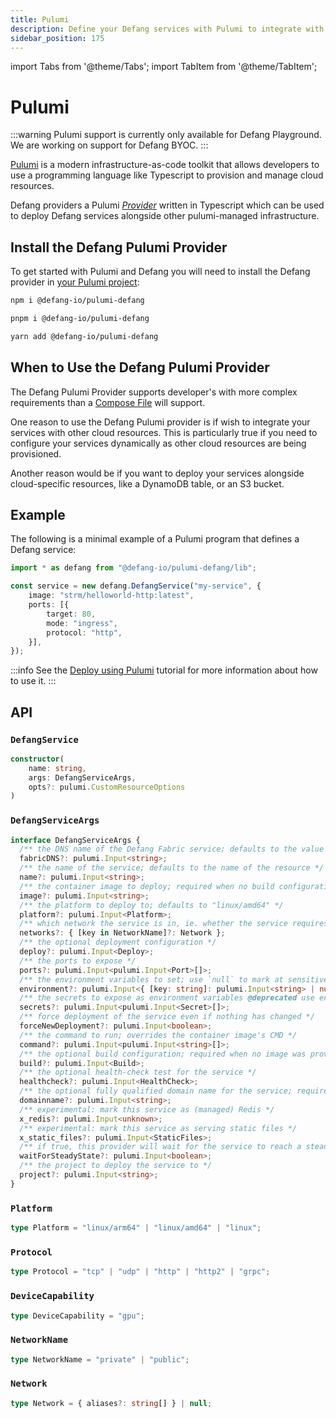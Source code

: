 ```yaml
---
title: Pulumi
description: Define your Defang services with Pulumi to integrate with other cloud resources.
sidebar_position: 175
---
```


import Tabs from '@theme/Tabs';
import TabItem from '@theme/TabItem';

# Pulumi

:::warning
Pulumi support is currently only available for Defang Playground. We are working on support for Defang BYOC.
:::

[Pulumi](https://www.pulumi.com) is a modern infrastructure-as-code toolkit that allows developers to use a programming language like Typescript to provision and manage cloud resources.

Defang providers a Pulumi [_Provider_](https://www.pulumi.com/docs/iac/concepts/resources/providers/) written in Typescript which can be used to deploy Defang services alongside other pulumi-managed infrastructure.

## Install the Defang Pulumi Provider

To get started with Pulumi and Defang you will need to install the Defang provider in [your Pulumi project](https://www.pulumi.com/learn/pulumi-fundamentals/create-a-pulumi-project/):

<Tabs>
  <TabItem value="npm" label="npm" default>

```bash
npm i @defang-io/pulumi-defang
```

  </TabItem>
  <TabItem value="pnpm" label="pnpm">

```bash
pnpm i @defang-io/pulumi-defang
```

  </TabItem>
  <TabItem value="yarn" label="yarn">

```bash
yarn add @defang-io/pulumi-defang
```

  </TabItem>
</Tabs>

## When to Use the Defang Pulumi Provider

The Defang Pulumi Provider supports developer's with more complex requirements than a [Compose File](/docs/concepts/compose) will support.

One reason to use the Defang Pulumi provider is if wish to integrate your services with other cloud resources. This is particularly true if you need to configure your services dynamically as other cloud resources are being provisioned.

Another reason would be if you want to deploy your services alongside cloud-specific resources, like a DynamoDB table, or an S3 bucket.

## Example

The following is a minimal example of a Pulumi program that defines a Defang service:

```typescript
import * as defang from "@defang-io/pulumi-defang/lib";

const service = new defang.DefangService("my-service", {
    image: "strm/helloworld-http:latest",
    ports: [{
        target: 80,
        mode: "ingress",
        protocol: "http",
    }],
});
```

:::info
See the [Deploy using Pulumi](/docs/tutorials/deploy-using-pulumi) tutorial for more information about how to use it.
:::

## API

### `DefangService`

```typescript
constructor(
    name: string,
    args: DefangServiceArgs,
    opts?: pulumi.CustomResourceOptions
)
```

### `DefangServiceArgs`

```typescript
interface DefangServiceArgs {
  /** the DNS name of the Defang Fabric service; defaults to the value of DEFANG_FABRIC or prod, if unset */
  fabricDNS?: pulumi.Input<string>;
  /** the name of the service; defaults to the name of the resource */
  name?: pulumi.Input<string>;
  /** the container image to deploy; required when no build configuration was provided */
  image?: pulumi.Input<string>;
  /** the platform to deploy to; defaults to "linux/amd64" */
  platform?: pulumi.Input<Platform>;
  /** which network the service is in, ie. whether the service requires a public IP or not; defaults to "private" (was: internal=true) */
  networks?: { [key in NetworkName]?: Network };
  /** the optional deployment configuration */
  deploy?: pulumi.Input<Deploy>;
  /** the ports to expose */
  ports?: pulumi.Input<pulumi.Input<Port>[]>;
  /** the environment variables to set; use `null` to mark at sensitive */
  environment?: pulumi.Input<{ [key: string]: pulumi.Input<string> | null }>;
  /** the secrets to expose as environment variables @deprecated use environment key with value `null` */
  secrets?: pulumi.Input<pulumi.Input<Secret>[]>;
  /** force deployment of the service even if nothing has changed */
  forceNewDeployment?: pulumi.Input<boolean>;
  /** the command to run; overrides the container image's CMD */
  command?: pulumi.Input<pulumi.Input<string>[]>;
  /** the optional build configuration; required when no image was provided */
  build?: pulumi.Input<Build>;
  /** the optional health-check test for the service */
  healthcheck?: pulumi.Input<HealthCheck>;
  /** the optional fully qualified domain name for the service; requires CNAME to the publicFqdn */
  domainname?: pulumi.Input<string>;
  /** experimental: mark this service as (managed) Redis */
  x_redis?: pulumi.Input<unknown>;
  /** experimental: mark this service as serving static files */
  x_static_files?: pulumi.Input<StaticFiles>;
  /** if true, this provider will wait for the service to reach a steady state before continuing */
  waitForSteadyState?: pulumi.Input<boolean>;
  /** the project to deploy the service to */
  project?: pulumi.Input<string>;
}
```

### `Platform`

```typescript
type Platform = "linux/arm64" | "linux/amd64" | "linux";
```

### `Protocol`
```typescript
type Protocol = "tcp" | "udp" | "http" | "http2" | "grpc";
```
### `DeviceCapability`
```typescript
type DeviceCapability = "gpu";
```
### `NetworkName`
```typescript
type NetworkName = "private" | "public";
```
### `Network`
```typescript
type Network = { aliases?: string[] } | null;
```
